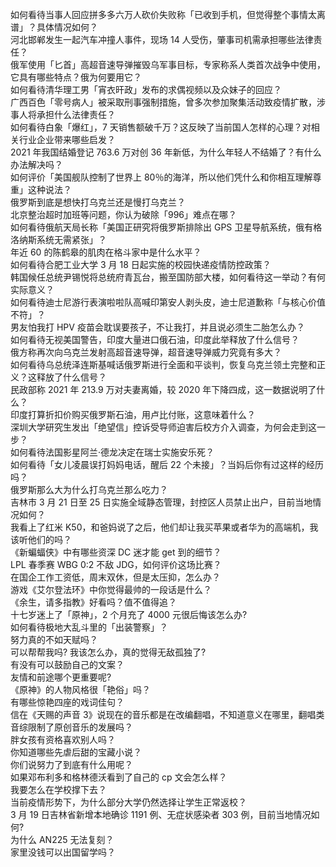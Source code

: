 如何看待当事人回应拼多多六万人砍价失败称「已收到手机，但觉得整个事情太离谱」？具体情况如何？  
河北邯郸发生一起汽车冲撞人事件，现场 14 人受伤，肇事司机需承担哪些法律责任？  
俄军使用「匕首」高超音速导弹摧毁乌军事目标，专家称系人类首次战争中使用，它具有哪些特点？俄为何要用它？  
如何看待清华理工男「宵衣旰政」发布的求偶视频以及众妹子的回应？  
广西百色「零号病人」被采取刑事强制措施，曾多次参加聚集活动致疫情扩散，涉事人将承担什么法律责任？  
如何看待白象「爆红」，7 天销售额破千万？这反映了当前国人怎样的心理？对相关行业企业带来哪些启发？  
2021 年我国结婚登记 763.6 万对创 36 年新低，为什么年轻人不结婚了？有什么办法解决吗？  
如何评价「美国舰队控制了世界上 80％的海洋，所以他们凭什么和你相互理解尊重」这种说法？  
俄罗斯到底是想快打乌克兰还是慢打乌克兰？  
北京整治超时加班等问题，你认为破除「996」难点在哪？  
如何看待俄航天局长称「美国正研究将俄罗斯排除出 GPS 卫星导航系统，俄有格洛纳斯系统无需紧张」？  
年近 60 的陈鹤皋的肌肉在格斗家中是什么水平？  
如何看待合肥工业大学 3 月 18 日起实施的校园快递疫情防控政策？  
韩国候任总统尹锡悦将总统府青瓦台，搬至国防部大楼，如何看待这一举动？有何实际意义？  
如何看待迪士尼游行表演啦啦队高喊印第安人剥头皮，迪士尼道歉称「与核心价值不符」？  
男友怕我打 HPV 疫苗会耽误要孩子，不让我打，并且说必须生二胎怎么办？  
如何看待无视美国警告，印度大量进口俄石油，印度此举释放了什么信号？  
俄方称再次向乌克兰发射高超音速导弹，超音速导弹威力究竟有多大？  
如何看待乌总统泽连斯基喊话俄罗斯进行全面和平谈判，恢复乌克兰领土完整和正义？这释放了什么信号？  
民政部称 2021 年 213.9 万对夫妻离婚，较 2020 年下降四成，这一数据说明了什么？  
印度打算折扣价购买俄罗斯石油，用卢比付账，这意味着什么？  
深圳大学研究生发出「绝望信」控诉受导师迫害后校方介入调查，为何会走到这一步？  
如何看待法国影星阿兰·德龙决定在瑞士实施安乐死？  
如何看待「女儿凌晨误打妈妈电话，醒后 22 个未接」？当妈后你有过这样的经历吗？  
俄罗斯那么大为什么打乌克兰那么吃力？  
吉林市 3 月 21 日至 25 日实施全域静态管理，封控区人员禁止出户，目前当地情况如何？  
我看上了红米 K50，和爸妈说了之后，他们却让我买苹果或者华为的高端机，我该听他们的吗？  
《新蝙蝠侠》中有哪些资深 DC 迷才能 get 到的细节？  
LPL 春季赛 WBG 0:2 不敌 JDG，如何评价这场比赛？  
在国企工作工资低，周末双休，但是太压抑，怎么办？  
游戏《艾尔登法环》中你觉得最帅的一段话是什么？  
《余生，请多指教》好看吗？值不值得追？  
十七岁迷上了「原神」，2 个月充了 4000 元很后悔该怎么办?  
如何看待极地大乱斗里的「出装警察」？  
努力真的不如天赋吗？  
可以帮帮我吗? 我该怎么办，真的觉得无敌孤独了?  
有没有可以鼓励自己的文案？  
友情和前途哪个更重要呢?  
《原神》的人物风格很「艳俗」吗？  
有哪些惊艳四座的戏词佳句？  
信在《天赐的声音 3》说现在的音乐都是在改编翻唱，不知道意义在哪里，翻唱类音综限制了原创音乐的发展吗？  
胖女孩有资格喜欢别人吗？  
你知道哪些先虐后甜的宝藏小说？  
你们说努力了到底有什么用呢？  
如果邓布利多和格林德沃看到了自己的 cp 文会怎么样？  
我要怎么在学校撑下去？  
当前疫情形势下，为什么部分大学仍然选择让学生正常返校？  
3 月 19 日吉林省新增本地确诊 1191 例、无症状感染者 303 例，目前当地情况如何?  
为什么 AN225 无法复刻？  
家里没钱可以出国留学吗？  
